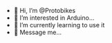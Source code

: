 - 👋 Hi, I’m @Protobikes
- 👀 I’m interested in Arduino...
- 🌱 I’m currently learning to use it
- 💞️ Message me...

<!---
Protobikes/Protobikes is a ✨ special ✨ repository because its `README.md` (this file) appears on your GitHub profile.
You can click the Preview link to take a look at your changes.
--->
